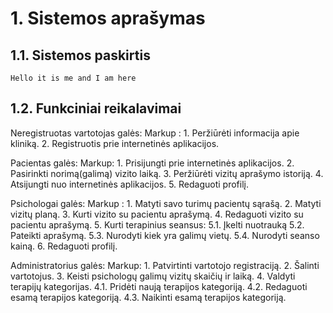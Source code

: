 # 1.	Sistemos aprašymas

  ## 1.1.	Sistemos paskirtis

    Hello it is me and I am here

  ## 1.2.	Funkciniai reikalavimai

  Neregistruotas vartotojas galės:
    Markup : 1.	Peržiūrėti informacija apie kliniką.
             2.	Registruotis prie internetinės aplikacijos.
  
  Pacientas galės:
    Markup: 1.	Prisijungti prie internetinės aplikacijos.
            2.	Pasirinkti norimą(galimą) vizito laiką.
            3.	Peržiūrėti vizitų aprašymo istoriją.
            4.	Atsijungti nuo internetinės aplikacijos.
            5.	Redaguoti profilį.
          
  Psichologai galės:
    Markup : 1.	Matyti savo turimų pacientų sąrašą.
             2.	Matyti vizitų planą.
             3.	Kurti vizito su pacientu aprašymą.
             4.	Redaguoti vizito su pacientu aprašymą.
             5.	Kurti terapinius seansus:
               5.1.	Įkelti nuotrauką
               5.2.	Pateikti aprašymą.
               5.3.	Nurodyti kiek yra galimų vietų.
               5.4.	Nurodyti seanso kainą.
             6.	Redaguoti profilį.
  
  Administratorius galės:
    Markup: 1.	Patvirtinti vartotojo registraciją.
            2.	Šalinti vartotojus.
            3.	Keisti psichologų galimų vizitų skaičių ir laiką.
            4.	Valdyti terapijų kategorijas.
              4.1.	Pridėti naują terapijos kategoriją.
              4.2.	Redaguoti esamą terapijos kategoriją.
              4.3.	Naikinti esamą terapijos kategoriją.
